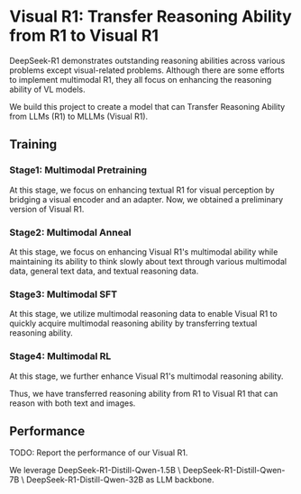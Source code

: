 # Visual R1: Transfer Reasoning Ability from R1 to Visual R1

DeepSeek-R1 demonstrates outstanding reasoning abilities across various problems except visual-related problems. Although there are some efforts to implement multimodal R1, they all focus on enhancing the reasoning ability of VL models. 

We build this project to create a model that can Transfer Reasoning Ability from LLMs (R1) to MLLMs (Visual R1).

## Training
### Stage1: Multimodal Pretraining
At this stage, we focus on enhancing textual R1 for visual perception by bridging a visual encoder and an adapter. Now, we obtained a preliminary version of Visual R1.

### Stage2: Multimodal Anneal
At this stage, we focus on enhancing Visual R1's multimodal ability while maintaining its ability to think slowly about text through various multimodal data, general text data, and textual reasoning data.

### Stage3: Multimodal SFT
At this stage, we utilize multimodal reasoning data to enable Visual R1 to quickly acquire multimodal reasoning ability by transferring textual reasoning ability.

### Stage4: Multimodal RL
At this stage, we further enhance Visual R1's multimodal reasoning ability. 

Thus, we have transferred reasoning ability from R1 to Visual R1 that can reason with both text and images. 

## Performance
TODO: Report the performance of our Visual R1.

We leverage DeepSeek-R1-Distill-Qwen-1.5B \ DeepSeek-R1-Distill-Qwen-7B \ DeepSeek-R1-Distill-Qwen-32B as LLM backbone.
